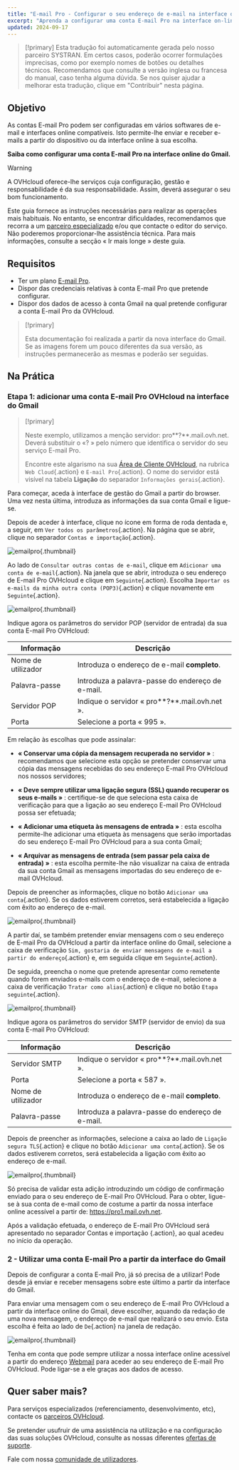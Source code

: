 ```yaml
---
title: "E-mail Pro - Configurar o seu endereço de e-mail na interface online do Gmail"
excerpt: "Aprenda a configurar uma conta E-mail Pro na interface on-line do Gmail"
updated: 2024-09-17
---
```


> [!primary]
> Esta tradução foi automaticamente gerada pelo nosso parceiro SYSTRAN. Em certos casos, poderão ocorrer formulações imprecisas, como por exemplo nomes de botões ou detalhes técnicos. Recomendamos que consulte a versão inglesa ou francesa do manual, caso tenha alguma dúvida. Se nos quiser ajudar a melhorar esta tradução, clique em "Contribuir" nesta página.
>

## Objetivo

As contas E-mail Pro podem ser configuradas em vários softwares de e-mail e interfaces online compatíveis. Isto permite-lhe enviar e receber e-mails a partir do dispositivo ou da interface online à sua escolha.

**Saiba como configurar uma conta E-mail Pro na interface online do Gmail.**

> [!warning]
>
> A OVHcloud oferece-lhe serviços cuja configuração, gestão e responsabilidade é da sua responsabilidade. Assim, deverá assegurar o seu bom funcionamento.
>
> Este guia fornece as instruções necessárias para realizar as operações mais habituais. No entanto, se encontrar dificuldades, recomendamos que recorra a um [parceiro especializado](/links/partner) e/ou que contacte o editor do serviço. Não poderemos proporcionar-lhe assistência técnica. Para mais informações, consulte a secção « Ir mais longe » deste guia.
>

## Requisitos

- Ter um plano [E-mail Pro](/links/web/email-pro).
- Dispor das credenciais relativas à conta E-mail Pro que pretende configurar.
- Dispor dos dados de acesso à conta Gmail na qual pretende configurar a conta E-mail Pro da OVHcloud.

> [!primary]
>
> Esta documentação foi realizada a partir da nova interface do Gmail. Se as imagens forem um pouco diferentes da sua versão, as instruções permanecerão as mesmas e poderão ser seguidas.
>

## Na Prática

### Etapa 1: adicionar uma conta E-mail Pro OVHcloud na interface do Gmail

> [!primary]
>
> Neste exemplo, utilizamos a menção servidor: pro**?**.mail.ovh.net. Deverá substituir o «? » pelo número que identifica o servidor do seu serviço E-mail Pro.
>
> Encontre este algarismo na sua [Área de Cliente OVHcloud](/links/manager), na rubrica `Web Cloud`{.action} e `E-mail Pro`{.action}. O nome do servidor está visível na tabela **Ligação** do separador `Informações gerais`{.action}.
>

Para começar, aceda à interface de gestão do Gmail a partir do browser. Uma vez nesta última, introduza as informações da sua conta Gmail e ligue-se.

Depois de aceder à interface, clique no ícone em forma de roda dentada e, a seguir, em `Ver todos os parâmetros`{.action}. Na página que se abrir, clique no separador `Contas e importação`{.action}.

![emailpro](images/configuration-gmail-web-step1.png){.thumbnail}

Ao lado de `Consultar outras contas de e-mail`, clique em `Adicionar uma conta de e-mail`{.action}. Na janela que se abrir, introduza o seu endereço de E-mail Pro OVHcloud e clique em `Seguinte`{.action}. Escolha `Importar os e-mails da minha outra conta (POP3)`{.action} e clique novamente em `Seguinte`{.action}.

![emailpro](images/configuration-gmail-web-step2.png){.thumbnail}

Indique agora os parâmetros do servidor POP (servidor de entrada) da sua conta E-mail Pro OVHcloud:

|Informação|Descrição|
|---|---|
|Nome de utilizador|Introduza o endereço de e-mail **completo**.|
|Palavra-passe|Introduza a palavra-passe do endereço de e-mail.|
|Servidor POP|Indique o servidor « pro**?**.mail.ovh.net ».|
|Porta|Selecione a porta « 995 ».|

Em relação às escolhas que pode assinalar:

- **« Conservar uma cópia da mensagem recuperada no servidor »** : recomendamos que selecione esta opção se pretender conservar uma cópia das mensagens recebidas do seu endereço E-mail Pro OVHcloud nos nossos servidores;

- **« Deve sempre utilizar uma ligação segura (SSL) quando recuperar os seus e-mails »** : certifique-se de que seleciona esta caixa de verificação para que a ligação ao seu endereço E-mail Pro OVHcloud possa ser efetuada;

- **« Adicionar uma etiqueta às mensagens de entrada »** : esta escolha permite-lhe adicionar uma etiqueta às mensagens que serão importadas do seu endereço E-mail Pro OVHcloud para a sua conta Gmail;

- **« Arquivar as mensagens de entrada (sem passar pela caixa de entrada) »** : esta escolha permite-lhe não visualizar na caixa de entrada da sua conta Gmail as mensagens importadas do seu endereço de e-mail OVHcloud.

Depois de preencher as informações, clique no botão `Adicionar uma conta`{.action}. Se os dados estiverem corretos, será estabelecida a ligação com êxito ao endereço de e-mail.

![emailpro](images/configuration-gmail-web-step3.png){.thumbnail}

A partir daí, se também pretender enviar mensagens com o seu endereço de E-mail Pro da OVHcloud a partir da interface online do Gmail, selecione a caixa de verificação `Sim, gostaria de enviar mensagens de e-mail a partir do endereço`{.action} e, em seguida clique em `Seguinte`{.action}.

De seguida, preencha o nome que pretende apresentar como remetente quando forem enviados e-mails com o endereço de e-mail, selecione a caixa de verificação `Tratar como alias`{.action} e clique no botão `Etapa seguinte`{.action}.

![emailpro](images/configuration-gmail-web-step4.png){.thumbnail}

Indique agora os parâmetros do servidor SMTP (servidor de envio) da sua conta E-mail Pro OVHcloud:

|Informação|Descrição|
|---|---|
|Servidor SMTP|Indique o servidor « pro**?**.mail.ovh.net ».|
|Porta|Selecione a porta « 587 ».|
|Nome de utilizador|Introduza o endereço de e-mail **completo**.|
|Palavra-passe|Introduza a palavra-passe do endereço de e-mail.|

Depois de preencher as informações, selecione a caixa ao lado de `Ligação segura TLS`{.action} e clique no botão `Adicionar uma conta`{.action}. Se os dados estiverem corretos, será estabelecida a ligação com êxito ao endereço de e-mail.

![emailpro](images/configuration-gmail-web-step5.png){.thumbnail}

Só precisa de validar esta adição introduzindo um código de confirmação enviado para o seu endereço de E-mail Pro OVHcloud. Para o obter, ligue-se à sua conta de e-mail como de costume a partir da nossa interface online acessível a partir de: <https://pro1.mail.ovh.net>.

Após a validação efetuada, o endereço de E-mail Pro OVHcloud será apresentado no separador Contas e importação {.action}, ao qual acedeu no início da operação.

### 2 - Utilizar uma conta E-mail Pro a partir da interface do Gmail

Depois de configurar a conta E-mail Pro, já só precisa de a utilizar! Pode desde já enviar e receber mensagens sobre este último a partir da interface do Gmail.

Para enviar uma mensagem com o seu endereço de E-mail Pro OVHcloud a partir da interface online do Gmail, deve escolher, aquando da redação de uma nova mensagem, o endereço de e-mail que realizará o seu envio. Esta escolha é feita ao lado de `De`{.action} na janela de redação.

![emailpro](images/configuration-gmail-web-step6.png){.thumbnail}

Tenha em conta que pode sempre utilizar a nossa interface online acessível a partir do endereço [Webmail](/links/web/email) para aceder ao seu endereço de E-mail Pro OVHcloud. Pode ligar-se a ele graças aos dados de acesso.

## Quer saber mais? <a name="go-further"></a>

Para serviços especializados (referenciamento, desenvolvimento, etc), contacte os [parceiros OVHcloud](/links/partner).

Se pretender usufruir de uma assistência na utilização e na configuração das suas soluções OVHcloud, consulte as nossas diferentes [ofertas de suporte](/links/support).

Fale com nossa [comunidade de utilizadores](/links/community).